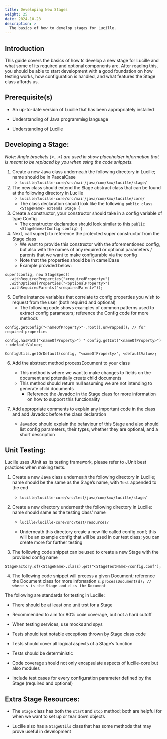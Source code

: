 ```yaml
---
title: Developing New Stages
weight: 25
date: 2024-10-28
description: >
  The basics of how to develop stages for Lucille.
---
```


## Introduction
This guide covers the basics of how to develop a new stage for Lucille and what some of its required and optional components are. After reading this, you should be able to start development with a good foundation on how testing works, how configuration is handled, and what features the Stage class affords us. 


## Prerequisite(s)
- An up-to-date version of Lucille that has been appropriately installed 

- Understanding of Java programming language

- Understanding of Lucille 

## Developing a Stage:
*Note: Angle brackets (<…>) are used to show placeholder information that is meant to be replaced by you when using the code snippets.*
1. Create a new Java class underneath the following directory in Lucille; name should be in PascalCase
   -  ```lucille/lucille-core/src/main/java/com/kmw/lucille/stage/```
2. The new class should extend the Stage abstract class that can be found at the following directory in Lucille
   - ```lucille/lucille-core/src/main/java/com/kmw/lucille/core/```
   - The class declaration should look like the following
      ```public class <StageName> extends Stage {```
3. Create a constructor, your constructor should take in a config variable of type Config
   - The constructor declaration should look similar to this
```public <StageName>(Config config) {```
4. Next, call super() to reference the protected super constructor from the Stage class
   - We want to provide this constructor with the aforementioned config, but also with the names of any required or optional parameters / parents that we want to make configurable via the config
   - Note that the properties should be in camelCase
   - Example provided below:
```
super(config, new StageSpec()
  .withRequiredProperties("<requiredProperty>")
  .withOptionalProperties("<optionalProperty>")
  .withRequiredParents("<requiredParent>"));
```
5. Define instance variables that correlate to config properties you wish to request from the user (both required and optional)
   - The following code shows examples of common patterns used to extract config parameters; reference the Config code for more methods

```config.getConfig("<nameOfProperty>").root().unwrapped(); // for required properties```

```config.hasPath("<nameOfProperty>") ? config.getInt("<nameOfProperty>") : <defaultValue>;```

```ConfigUtils.getOrDefault(config, "<nameOfProperty>", <defaultValue>;```

6. Add the abstract method processDocument to your class
   - This method is where we want to make changes to fields on the document and potentially create child documents 
   - This method should return null assuming we are not intending to generate child documents
     - Reference the Javadoc in the Stage class for more information on how to support this functionality

7. Add appropriate comments to explain any important code in the class and add Javadoc before the class declaration
   - Javadoc should explain the behaviour of this Stage and also should list config parameters, their types, whether they are optional, and a short description

## Unit Testing:
Lucille uses JUnit as its testing framework, please refer to JUnit best practices when making tests. 

1. Create a new Java class underneath the following directory in Lucille; name should be the same as the Stage’s name, with ```Test``` appended to the end

   - ```lucille/lucille-core/src/test/java/com/kmw/lucille/stage/```
2. Create a new directory underneath the following directory in Lucille: name should same as the testing class' name

   - ```lucille/lucille-core/src/test/resources/```

   - Underneath this directory create a new file called config.conf; this will be an example config that will be used in our test class; you can create more for further testing

3. The following code snippet can be used to create a new Stage with the provided config name

```StageFactory.of(<StageName>.class).get("<StageTestName>/config.conf");```

4. The following code snippet will process a given Document; reference the Document class for more information
```s.processDocument(d); // where s is the Stage and d is the Document```
 

The following are standards for testing in Lucille:

- There should be at least one unit test for a Stage

- Recommended to aim for 80% code coverage, but not a hard cutoff

- When testing services, use mocks and spys

- Tests should test notable exceptions thrown by Stage class code

- Tests should cover all logical aspects of a Stage’s function

- Tests should be deterministic

- Code coverage should not only encapsulate aspects of lucille-core but also modules

- Include test cases for every configuration parameter defined by the Stage (required and optional)

## Extra Stage Resources:
- The ```Stage``` class has both the ```start``` and ```stop``` method; both are helpful for when we want to set up or tear down objects 

- Lucille also has a ```StageUtils``` class that has some methods that may prove useful in development